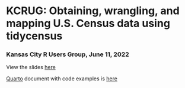 # KCRUG: Obtaining, wrangling, and mapping U.S. Census data using tidycensus

### Kansas City R Users Group, June 11, 2022

View the slides [here](https://davidbody.github.io/tidycensus-kcrug/slides.html)

[Quarto](https://davidbody.github.io/tidycensus-kcrug/slides.html) document with code examples is [here](https://davidbody.github.io/tidycensus-kcrug/code.html)